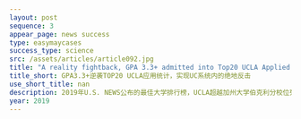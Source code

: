 ```yaml
---
layout: post
sequence: 3
appear_page: news success 
type: easymaycases
success_type: science
src: /assets/articles/article092.jpg
title: "A reality fightback, GPA 3.3+ admitted into Top20 UCLA Applied Statistics. "
title_short: GPA3.3+逆袭TOP20 UCLA应用统计，实现UC系统内的绝地反击
use_short_title: nan
description: 2019年U.S. NEWS公布的最佳大学排行榜，UCLA超越加州大学伯克利分校位列第19名，是前20大学中唯一一所公立学校。排名上升使得UCLA国际生录取率骤降，2018年度，UCLA共收到了超过113,000份合格的秋季学期入学申请，只录取5700人，录取率仅在5%左右，甚至低于部分常春藤名校，2019年UCLA也成为最难录取的院校之一。
year: 2019
---
```


